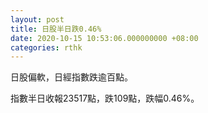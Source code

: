 ```yaml
---
layout: post
title: 日股半日跌0.46%
date: 2020-10-15 10:53:06.000000000 +08:00
categories: rthk
---
```


日股偏軟，日經指數跌逾百點。

指數半日收報23517點，跌109點，跌幅0.46%。

